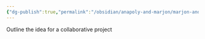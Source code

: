 ```yaml
---
{"dg-publish":true,"permalink":"/obsidian/anapoly-and-marjon/marjon-and-anapoly/","created":"2025-08-11T22:02:59.651+01:00","updated":"2025-08-11T22:04:49.051+01:00"}
---
```


Outline the idea for a collaborative project